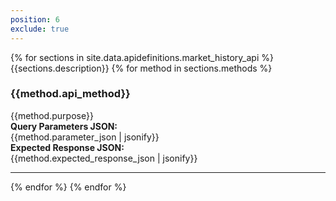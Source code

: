 ```yaml
---
position: 6
exclude: true
---
```


<dl class="dl-horizontal apidefinitions">
	{% for sections in site.data.apidefinitions.market_history_api %}
                        {{sections.description}}
		{% for method in sections.methods %}
			<section id="{{method.api_method}}">
				<H3>{{method.api_method}}</H3>
				{{method.purpose}}
                                <BR>
                                <B>Query Parameters JSON:</B>
                                <BR>
                                {{method.parameter_json | jsonify}}
                                <BR>
                                <B>Expected Response JSON:</B>
                                <BR>
                                {{method.expected_response_json | jsonify}}
			</section>
                <hr/>
	    {% endfor %}
	{% endfor %}
</dl>

